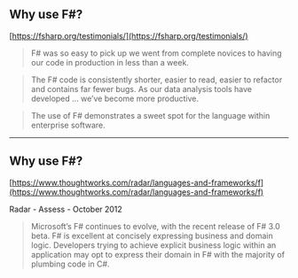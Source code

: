 ## Why use F#? #

[https://fsharp.org/testimonials/](https://fsharp.org/testimonials/)

> F# was so easy to pick up we went from complete novices to having our code in production in less than a week.

> The F# code is consistently shorter, easier to read, easier to refactor and contains far fewer bugs. As our data analysis tools have developed … we’ve become more productive.

> The use of F# demonstrates a sweet spot for the language within enterprise software.

---

## Why use F#? #

[https://www.thoughtworks.com/radar/languages-and-frameworks/f](https://www.thoughtworks.com/radar/languages-and-frameworks/f)

Radar - Assess - October 2012 
> Microsoft’s F# continues to evolve, with the recent release of F# 3.0 beta. F# is excellent at concisely expressing business and domain logic. Developers trying to achieve explicit business logic within an application may opt to express their domain in F# with the majority of plumbing code in C#.

